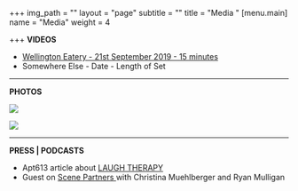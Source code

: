 +++
img_path = ""
layout = "page"
subtitle = ""
title = "Media "
[menu.main]
name = "Media"
weight = 4

+++
**VIDEOS**

* [Wellington Eatery - 21st September 2019 - 15 minutes ](https://www.youtube.com/ "Wellinton Eatery")
* Somewhere Else - Date - Length of Set

***

**PHOTOS**

![](/images/portrait.jpg)

![](/images/CapitalComedy_Pub101_137.jpg)

***

**PRESS | PODCASTS**

* Apt613 article about [LAUGH THERAPY](https://apt613.ca/laugh-therapy/ "LT apt613 ")
* Guest on [Scene Partners ](https://podcasts.apple.com/us/podcast/sex-advice-im-good-at-it-ft-tash-naved/id1289672118?i=1000400968733)with Christina Muehlberger and Ryan Mulligan